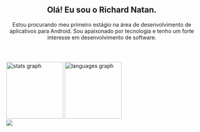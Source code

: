 
<header>
<h2>Olá! Eu sou o Richard Natan.</h2>
<p>Estou procurando meu primeiro estágio na área de desenvolvimento de aplicativos para Android.
Sou apaixonado por tecnologia e tenho um forte interesse em desenvolvimento de software.</p>
</header>
    
<section href="https://github.com/richard-natan" align="left">

<img src="https://github-readme-stats.vercel.app/api?hide_title=false&hide_rank=false&show_icons=true&include_all_commits=true&count_private=true&disable_animations=false&theme=dark&locale=pt-br&hide_border=false&username=richard-natan" height="150" alt="stats graph"  />
<img src="https://github-readme-stats.vercel.app/api/top-langs?locale=pt-br&hide_title=false&layout=compact&card_width=320&langs_count=5&theme=dark&hide_border=false&username=richard-natan" height="150" alt="languages graph"  />

</section>
    
<section>
 <a href="https://www.linkedin.com/in/richard-natan/"><img src="https://img.shields.io/badge/LinkedIn-0077B5?style=for-the-badge&logo=linkedin&logoColor=white"></img></a>
</section>
